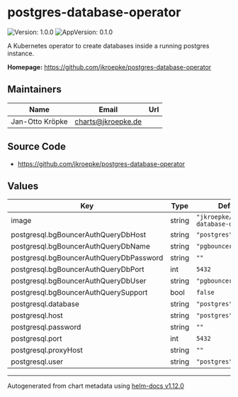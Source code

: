 # postgres-database-operator

![Version: 1.0.0](https://img.shields.io/badge/Version-1.0.0-informational?style=flat-square) ![AppVersion: 0.1.0](https://img.shields.io/badge/AppVersion-0.1.0-informational?style=flat-square)

A Kubernetes operator to create databases inside a running postgres instance.

**Homepage:** <https://github.com/jkroepke/postgres-database-operator>

## Maintainers

| Name | Email | Url |
| ---- | ------ | --- |
| Jan-Otto Kröpke | <charts@jkroepke.de> |  |

## Source Code

* <https://github.com/jkroepke/postgres-database-operator>

## Values

| Key | Type | Default | Description |
|-----|------|---------|-------------|
| image | string | `"jkroepke/postgres-database-operator"` |  |
| postgresql.bgBouncerAuthQueryDbHost | string | `"postgres"` |  |
| postgresql.bgBouncerAuthQueryDbName | string | `"pgbouncer"` |  |
| postgresql.bgBouncerAuthQueryDbPassword | string | `""` |  |
| postgresql.bgBouncerAuthQueryDbPort | int | `5432` |  |
| postgresql.bgBouncerAuthQueryDbUser | string | `"pgbouncer"` |  |
| postgresql.bgBouncerAuthQuerySupport | bool | `false` |  |
| postgresql.database | string | `"postgres"` |  |
| postgresql.host | string | `"postgres"` |  |
| postgresql.password | string | `""` |  |
| postgresql.port | int | `5432` |  |
| postgresql.proxyHost | string | `""` |  |
| postgresql.user | string | `"postgres"` |  |

----------------------------------------------
Autogenerated from chart metadata using [helm-docs v1.12.0](https://github.com/norwoodj/helm-docs/releases/v1.12.0)
